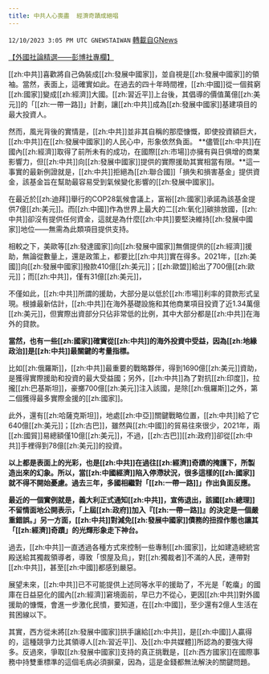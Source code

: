 ```yaml
---
title: 中共人心喪盡  經濟奇蹟成絕唱
---
```

`12/10/2023 3:05 PM UTC GNEWSTAIWAN` [轉載自GNews](https://gnews.org/articles/2093344)

[【外國社論精選——彭博社專欄】](https://www.bloomberg.com/opinion/articles/2023-12-07/china-is-not-the-real-champion-of-the-global-south)



  
[[zh:中共]]喜歡將自己偽裝成[[zh:發展中國家]]，並自視是[[zh:發展中國家]]的領袖。當然，表面上，這確實如此。在過去的四十年時間裡，[[zh:中國]]從一個貧窮[[zh:國家]]變成[[zh:經濟]]大國。[[zh:習近平]]上台後，其倡導的價值萬億[[zh:美元]]的「[[zh:一帶一路]]」計劃，讓[[zh:中共]]成為[[zh:發展中國家]]基建項目的最大投資人。

然而，風光背後的實情是，[[zh:中共]]並非其自稱的那麼慷慨，即使投資額巨大，[[zh:中共]]在[[zh:發展中國家]]的人民心中，形象依然負面。
**儘管[[zh:中共]]在國內[[zh:經濟]]取得了前所未有的成功，在國際[[zh:市場]]亦擁有與日俱增的商業影響力，但[[zh:中共]]向[[zh:發展中國家]]提供的實際援助其實相當有限。**這一事實的最新例證就是，[[zh:中共]]拒絕為[[zh:聯合國]]「損失和損害基金」提供資金，該基金旨在幫助最容易受到氣候變化影響的[[zh:發展中國家]]。

  

在最近於[[zh:迪拜]]舉行的COP28氣候會議上，富裕[[zh:國家]]承諾為該基金提供7億[[zh:美元]]。而[[zh:中國]]作為世界上最大的二[[zh:氧化]]碳排放國，[[zh:中共]]卻沒有提供任何資金，這就是為什麼[[zh:中共]]要堅決維持[[zh:發展中國家]]地位——無需為此類項目提供支持。

  

相較之下，美歐等[[zh:發達國家]]向[[zh:發展中國家]]無償提供的[[zh:經濟]]援助，無論從數量上，還是政策上，都要比[[zh:中共]]實在得多。2021年，[[zh:美國]]向[[zh:發展中國家]]撥款410億[[zh:美元]]；[[zh:歐盟]]給出了700億[[zh:歐元]]；而[[zh:中共]]，僅有31億[[zh:美元]]，

  

不僅如此，[[zh:中共]]所謂的援助，大部分是以低於[[zh:市場]]利率的貸款形式呈現。根據最新估計，[[zh:中共]]在海外基礎設施和其他商業項目投資了近1.34萬億[[zh:美元]]，但實際出資部分只佔非常低的比例，其中大部分都是[[zh:中共]]在海外的貸款。

  

**當然，也有一些[[zh:國家]]確實從[[zh:中共]]的海外投資中受益，因為[[zh:地緣政治]]是[[zh:中共]]最關鍵的考量指標。**

  

比如[[zh:俄羅斯]]，[[zh:中共]]最重要的戰略夥伴，得到1690億[[zh:美元]]資助，是獲得實際援助和投資的最大受益國；另外，[[zh:中共]]為了對抗[[zh:印度]]，拉攏[[zh:巴基斯坦]]，豪擲700億[[zh:美元]]注入該國，是除[[zh:俄羅斯]]之外，第二個獲得最多實際金援的[[zh:國家]]。

  

此外，還有[[zh:哈薩克斯坦]]，地處[[zh:中亞]]關鍵戰略位置，[[zh:中共]]給了它640億[[zh:美元]]；[[zh:古巴]]，雖然與[[zh:中國]]的貿易往來很少，2021年，兩[[zh:國貿]]易總額僅10億[[zh:美元]]，不過，[[zh:古巴]][[zh:政府]]卻從[[zh:中共]]手裡得到78億[[zh:美元]]的投資。

  

**以上都是表面上的光彩，也是[[zh:中共]]在過往[[zh:經濟]]奇蹟的掩護下，所製造出來的幻象。所以，當[[zh:中國經濟]]陷入停滯狀況，很多這樣的[[zh:國家]]就不得不開始憂慮。過去三年，多國相繼對「[[zh:一帶一路]]」作出負面反應。**

  

**最近的一個實例就是，義大利正式通知[[zh:中共]]，宣佈退出，該國[[zh:總理]]不留情面地公開表示，「上屆[[zh:政府]]加入『[[zh:一帶一路]]』的決定是一個嚴重錯誤。」另一方面，[[zh:中共]]對減免[[zh:發展中國家]]債務的扭捏作態也讓其「[[zh:經濟]]奇蹟」的光輝形象走下神台。**

  

過去，[[zh:中共]]一直透過各種方式來控制一些專制[[zh:國家]]，比如建造總統宮殿送給其獨裁領導者，導致「恨屋及烏」，對[[zh:獨裁者]]不滿的人民，連帶對[[zh:中共]]，甚至[[zh:中國]]都感到嚴惡。

  

展望未來，[[zh:中共]]已不可能提供上述同等水平的援助了，不光是「乾癟」的國庫在日益惡化的國內[[zh:經濟]]窘境面前，早已力不從心，更因[[zh:中共]]對外國援助的慷慨，會進一步激化民憤，要知道，在[[zh:中國]]，至少還有2億人生活在貧困線以下。

  

其實，西方從未將[[zh:發展中國家]]拱手讓給[[zh:中共]]，是[[zh:中國]]人贏得的，這種競爭力比其領導人[[zh:習近平]]、及[[zh:中共媒體]]所認為的要強大得多。反過來，爭取[[zh:發展中國家]]支持的真正挑戰是，[[zh:西方國家]]在國際事務中持雙重標準的這個毛病必須摒棄，因為，這是金錢都無法解決的關鍵問題。
